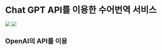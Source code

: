 # Chat GPT API를 이용한 수어번역 서비스
 <img src="https://venturebeat.com/wp-content/uploads/2019/03/openai-1.png?fit=750%2C313&strip=all">
 <img src="https://edgio.clien.net/F01/13907463/209bc3ad29c57.png?scale=width[740],options[limit]">

## OpenAI의 API를 이용
